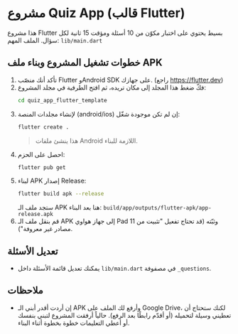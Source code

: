 # مشروع Quiz App (قالب Flutter)

هذا مشروع Flutter بسيط يحتوي على اختبار مكوّن من 10 أسئلة ومؤقت 15 ثانية لكل سؤال.
الملف المهم: `lib/main.dart`

## خطوات تشغيل المشروع وبناء ملف APK

1. تأكد أنك منصّب Flutter وAndroid SDK على جهازك. (راجع https://flutter.dev)
2. فكّ ضغط هذا المجلد إلى مكان تريده، ثم افتح الطرفية في مجلد المشروع:
   ```bash
   cd quiz_app_flutter_template
   ```
3. لإنشاء مجلدات المنصة (android/ios) إن لم تكن موجودة شغّل:
   ```bash
   flutter create .
   ```
   > هذا ينشئ ملفات Android اللازمة للبناء.
4. احصل على الحزم:
   ```bash
   flutter pub get
   ```
5. لبناء APK إصدار Release:
   ```bash
   flutter build apk --release
   ```
   ستجد ملف الـ APK هنا بعد البناء:
   `build/app/outputs/flutter-apk/app-release.apk`
6. قم بنقل ملف الـ APK إلى جهاز هواوي Pad 11 وثبّته (قد تحتاج تفعيل "تثبيت من مصادر غير معروفة").

## تعديل الأسئلة
- يمكنك تعديل قائمة الأسئلة داخل `lib/main.dart` في مصفوفة `_questions`.

## ملاحظات
- إن أردت أقدر أبني الـ APK وأرفع لك الملف على Google Drive، لكنك ستحتاج أن تعطيني وسيلة لتحميله (أو أقدّم رابطًا بعد الرفع). حالياً أرفقت المشروع لتبني بنفسك أو أعطي التعليمات خطوة بخطوة أثناء البناء.
